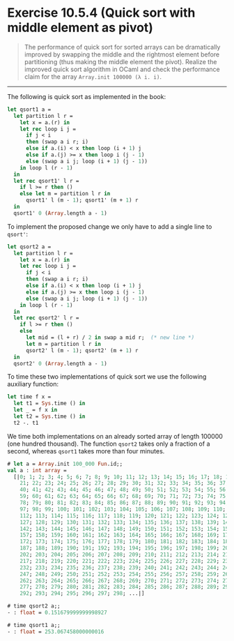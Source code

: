 # Exercise 10.5.4 (Quick sort with middle element as pivot)

> The performance of quick sort for sorted arrays can be dramatically improved by swapping the middle and the rightmost element before partitioning (thus making the middle element the pivot).
> Realize the improved quick sort algorithm in OCaml and check the performance claim for the array `Array.init 100000 (λ i. i)`.

---

The following is quick sort as implemented in the book:
```ocaml
let qsort1 a =
  let partition l r =
    let x = a.(r) in
    let rec loop i j =
      if j < i
      then (swap a i r; i)
      else if a.(i) < x then loop (i + 1) j
      else if a.(j) >= x then loop i (j - 1)
      else (swap a i j; loop (i + 1) (j - 1))
    in loop l (r - 1)
  in
  let rec qsort1' l r =
    if l >= r then ()
    else let m = partition l r in
      qsort1' l (m - 1); qsort1' (m + 1) r
  in
  qsort1' 0 (Array.length a - 1)
```

To implement the proposed change we only have to add a single line to `qsort'`:
```ocaml
let qsort2 a =
  let partition l r =
    let x = a.(r) in
    let rec loop i j =
      if j < i
      then (swap a i r; i)
      else if a.(i) < x then loop (i + 1) j
      else if a.(j) >= x then loop i (j - 1)
      else (swap a i j; loop (i + 1) (j - 1))
    in loop l (r - 1)
  in
  let rec qsort2' l r =
    if l >= r then ()
    else
      let mid = (l + r) / 2 in swap a mid r;  (* new line *)
      let m = partition l r in
      qsort2' l (m - 1); qsort2' (m + 1) r
  in
  qsort2' 0 (Array.length a - 1)
```

To time these two implementations of quick sort we use the following auxiliary function:
```ocaml
let time f x =
  let t1 = Sys.time () in
  let _ = f x in
  let t2 = Sys.time () in
  t2 -. t1
```
We time both implementations on an already sorted array of length 100000 (one hundred thousand).
The function `qsort2` takes only a fraction of a second, whereas `qsort1` takes more than four minutes.
```ocaml
# let a = Array.init 100_000 Fun.id;;
val a : int array =
  [|0; 1; 2; 3; 4; 5; 6; 7; 8; 9; 10; 11; 12; 13; 14; 15; 16; 17; 18; 19; 20;
    21; 22; 23; 24; 25; 26; 27; 28; 29; 30; 31; 32; 33; 34; 35; 36; 37; 38; 39;
    40; 41; 42; 43; 44; 45; 46; 47; 48; 49; 50; 51; 52; 53; 54; 55; 56; 57; 58;
    59; 60; 61; 62; 63; 64; 65; 66; 67; 68; 69; 70; 71; 72; 73; 74; 75; 76; 77;
    78; 79; 80; 81; 82; 83; 84; 85; 86; 87; 88; 89; 90; 91; 92; 93; 94; 95; 96;
    97; 98; 99; 100; 101; 102; 103; 104; 105; 106; 107; 108; 109; 110; 111;
    112; 113; 114; 115; 116; 117; 118; 119; 120; 121; 122; 123; 124; 125; 126;
    127; 128; 129; 130; 131; 132; 133; 134; 135; 136; 137; 138; 139; 140; 141;
    142; 143; 144; 145; 146; 147; 148; 149; 150; 151; 152; 153; 154; 155; 156;
    157; 158; 159; 160; 161; 162; 163; 164; 165; 166; 167; 168; 169; 170; 171;
    172; 173; 174; 175; 176; 177; 178; 179; 180; 181; 182; 183; 184; 185; 186;
    187; 188; 189; 190; 191; 192; 193; 194; 195; 196; 197; 198; 199; 200; 201;
    202; 203; 204; 205; 206; 207; 208; 209; 210; 211; 212; 213; 214; 215; 216;
    217; 218; 219; 220; 221; 222; 223; 224; 225; 226; 227; 228; 229; 230; 231;
    232; 233; 234; 235; 236; 237; 238; 239; 240; 241; 242; 243; 244; 245; 246;
    247; 248; 249; 250; 251; 252; 253; 254; 255; 256; 257; 258; 259; 260; 261;
    262; 263; 264; 265; 266; 267; 268; 269; 270; 271; 272; 273; 274; 275; 276;
    277; 278; 279; 280; 281; 282; 283; 284; 285; 286; 287; 288; 289; 290; 291;
    292; 293; 294; 295; 296; 297; 298; ...|]

# time qsort2 a;;
- : float = 0.151679999999998927

# time qsort1 a;;
- : float = 253.067458000000016
```
